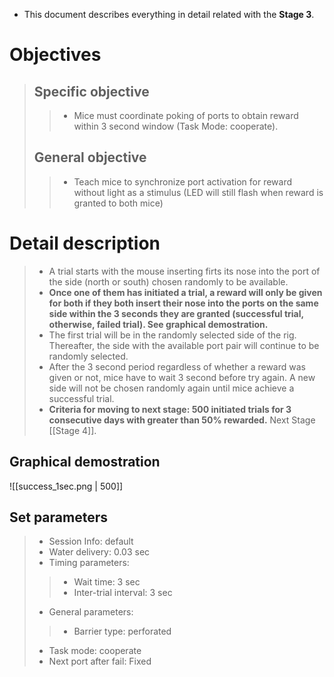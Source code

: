 + This document describes everything in detail related with the **Stage 3**.

# Objectives

> ## Specific objective
>> + Mice must coordinate poking of ports to obtain reward within 3 second window (Task Mode: cooperate).
> ## General objective
>> + Teach mice to synchronize port activation for reward without light as a stimulus (LED will still flash when reward is granted to both mice)

# Detail description

> + A trial starts with the mouse inserting firts its nose into the port of the side (north or south) chosen randomly to be available.
> + **Once one of them has initiated a trial, a reward will only be given for both if they both insert their nose into the ports on the same side within the 3 seconds they are granted  (successful trial, otherwise, failed trial). See graphical demostration.**
> + The first trial will be in the randomly selected side of the rig. Thereafter, the side with the available port pair will continue to be randomly selected.
> + After the 3 second period regardless of whether a reward was given or not, mice have to wait 3 second before try again. A new side will not be chosen randomly again until mice achieve a successful trial.
> + **Criteria for moving to next stage: 500 initiated trials for 3 consecutive days with greater than 50% rewarded.** Next Stage [[Stage 4]].

## Graphical demostration


![[success_1sec.png | 500]]

## Set parameters
> + Session Info: default
> + Water delivery: 0.03 sec
> + Timing parameters:
>> + Wait time: 3 sec
>> + Inter-trial interval: 3 sec
> + General parameters:
>> + Barrier type: perforated
> + Task mode: cooperate
> + Next port after fail: Fixed